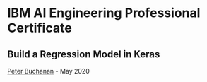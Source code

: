 # IBM AI Engineering Professional Certificate

## Build a Regression Model in Keras

[Peter Buchanan](https://www.linkedin.com/in/buchananpeter/) - May 2020
